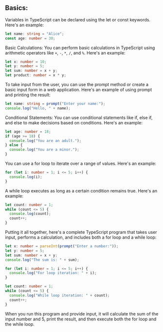 ## Basics:

Variables in TypeScript can be declared using the let or const keywords. Here's an example:

```typescript
let name: string = "Alice";
const age: number = 30;
```
Basic Calculations:
You can perform basic calculations in TypeScript using arithmetic operators like `+`, `-`, `*`, `/`, and `%`. Here's an example:

```typescript
let x: number = 10;
let y: number = 5;
let sum: number = x + y;
let product: number = x * y;
```

To take input from the user, you can use the prompt method or create a basic input form in a web application. Here's an example of using prompt and 
printing the result:

```typescript
let name: string = prompt("Enter your name:");
console.log("Hello, " + name);
```
Conditional Statements:
You can use conditional statements like if, else if, and else to make decisions based on conditions. Here's an example:

```typescript
let age: number = 18;
if (age >= 18) {
  console.log("You are an adult.");
} else {
  console.log("You are a minor.");
}
```
You can use a for loop to iterate over a range of values. Here's an example:

```typescript
for (let i: number = 1; i <= 5; i++) {
  console.log(i);
}
```
A while loop executes as long as a certain condition remains true. Here's an example:

```typescript
let count: number = 1;
while (count <= 5) {
  console.log(count);
  count++;
}
```

Putting it all together, here's a complete TypeScript program that takes user input, performs a calculation, and includes both a for loop and a while loop:

```typescript
let x: number = parseInt(prompt("Enter a number:"));
let y: number = 5;
let sum: number = x + y;
console.log("The sum is: " + sum);

for (let i: number = 1; i <= 5; i++) {
  console.log("For loop iteration: " + i);
}

let count: number = 1;
while (count <= 5) {
  console.log("While loop iteration: " + count);
  count++;
}
```

When you run this program and provide input, it will calculate the sum of the input number and 5, print the result, and then execute both the for loop 
and the while loop.

